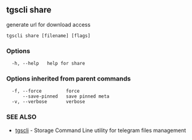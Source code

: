## tgscli share

generate url for download access

```
tgscli share [filename] [flags]
```

### Options

```
  -h, --help   help for share
```

### Options inherited from parent commands

```
  -f, --force         force
      --save-pinned   save pinned meta
  -v, --verbose       verbose
```

### SEE ALSO

* [tgscli](tgscli.md)	 - Storage Command Line utility for telegram files management


